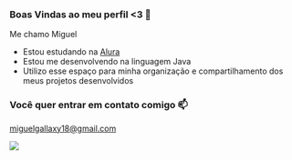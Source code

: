 ### Boas Vindas ao meu perfil <3 💙

Me chamo Miguel

- Estou estudando na [Alura](https://www.alura.com.br)
- Estou me desenvolvendo na linguagem Java
- Utilizo esse espaço para minha organização e compartilhamento dos meus projetos desenvolvidos

### Você quer entrar em contato comigo 📫

miguelgallaxy18@gmail.com

![](https://media.tenor.com/i7llTDaTPtUAAAAC/naruto.gif)
